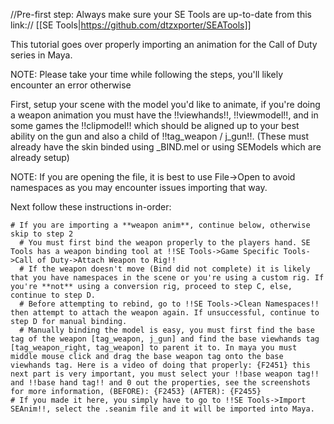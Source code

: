 //Pre-first step: Always make sure your SE Tools are up-to-date from this link://  [[SE Tools|https://github.com/dtzxporter/SEATools]]

This tutorial goes over properly importing an animation for the Call of Duty series in Maya.

NOTE: Please take your time while following the steps, you'll likely encounter an error otherwise

First, setup your scene with the model you'd like to animate, if you're doing a weapon animation you must have the !!viewhands!!, !!viewmodel!!, and in some games the !!clipmodel!! which should be aligned up to your best ability on the gun and also a child of !!tag_weapon / j_gun!!. (These must already have the skin binded using _BIND.mel or using SEModels which are already setup)

NOTE: If you are opening the file, it is best to use File->Open to avoid namespaces as you may encounter issues importing that way.

Next follow these instructions in-order:


    # If you are importing a **weapon anim**, continue below, otherwise skip to step 2
      # You must first bind the weapon properly to the players hand. SE Tools has a weapon binding tool at !!SE Tools->Game Specific Tools->Call of Duty->Attach Weapon to Rig!!
      # If the weapon doesn't move (Bind did not complete) it is likely that you have namespaces in the scene or you're using a custom rig. If you're **not** using a conversion rig, proceed to step C, else, continue to step D.
      # Before attempting to rebind, go to !!SE Tools->Clean Namespaces!! then attempt to attach the weapon again. If unsuccessful, continue to step D for manual binding.
      # Manually binding the model is easy, you must first find the base tag of the weapon [tag_weapon, j_gun] and find the base viewhands tag [tag_weapon_right, tag_weapon] to parent it to. In maya you must middle mouse click and drag the base weapon tag onto the base viewhands tag. Here is a video of doing that properly: {F2451} this next part is very important, you must select your !!base weapon tag!! and !!base hand tag!! and 0 out the properties, see the screenshots for more information, (BEFORE): {F2453} (AFTER): {F2455}
    # If you made it here, you simply have to go to !!SE Tools->Import SEAnim!!, select the .seanim file and it will be imported into Maya.





